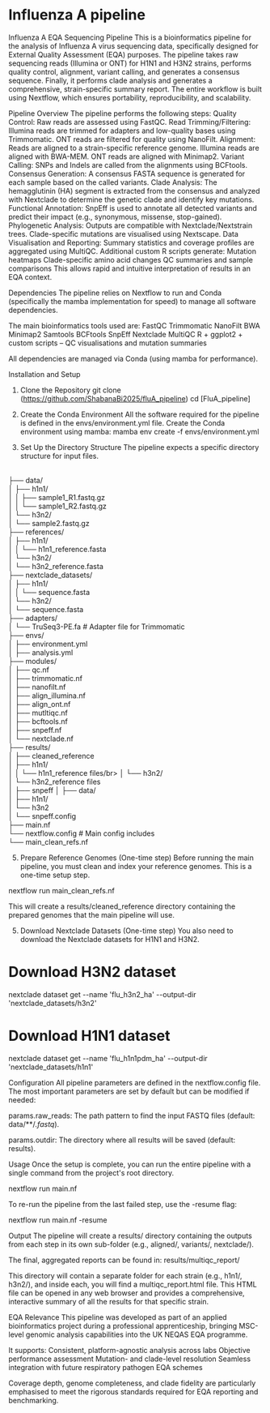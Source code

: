 # Influenza A pipeline

Influenza A EQA Sequencing Pipeline
This is a bioinformatics pipeline for the analysis of Influenza A virus sequencing data, specifically designed for External Quality Assessment (EQA) purposes. The pipeline takes raw sequencing reads (Illumina or ONT) for H1N1 and H3N2 strains, performs quality control, alignment, variant calling, and generates a consensus sequence. Finally, it performs clade analysis and generates a comprehensive, strain-specific summary report.
The entire workflow is built using Nextflow, which ensures portability, reproducibility, and scalability.

Pipeline Overview
The pipeline performs the following steps:
Quality Control: Raw reads are assessed using FastQC.
Read Trimming/Filtering:
Illumina reads are trimmed for adapters and low-quality bases using Trimmomatic.
ONT reads are filtered for quality using NanoFilt.
Alignment: Reads are aligned to a strain-specific reference genome.
Illumina reads are aligned with BWA-MEM.
ONT reads are aligned with Minimap2.
Variant Calling: SNPs and Indels are called from the alignments using BCFtools.
Consensus Generation: A consensus FASTA sequence is generated for each sample based on the called variants.
Clade Analysis: The hemagglutinin (HA) segment is extracted from the consensus and analyzed with Nextclade to determine the genetic clade and identify key mutations.
Functional Annotation: SnpEff is used to annotate all detected variants and predict their impact (e.g., synonymous, missense, stop-gained).
Phylogenetic Analysis: Outputs are compatible with Nextclade/Nextstrain trees.
Clade-specific mutations are visualised using Nextscape.
Data Visualisation and Reporting:
Summary statistics and coverage profiles are aggregated using MultiQC.
Additional custom R scripts generate:
Mutation heatmaps
Clade-specific amino acid changes
QC summaries and sample comparisons
This allows rapid and intuitive interpretation of results in an EQA context.


Dependencies
The pipeline relies on Nextflow to run and Conda (specifically the mamba implementation for speed) to manage all software dependencies.

The main bioinformatics tools used are:
FastQC
Trimmomatic
NanoFilt
BWA
Minimap2
Samtools
BCFtools
SnpEff
Nextclade
MultiQC
R + ggplot2 + custom scripts – QC visualisations and mutation summaries

All dependencies are managed via Conda (using mamba for performance).

Installation and Setup
1. Clone the Repository
git clone (https://github.com/ShabanaBi2025/fluA_pipeline)
cd [FluA_pipeline]

2. Create the Conda Environment
All the software required for the pipeline is defined in the envs/environment.yml file. Create the Conda environment using mamba:
mamba env create -f envs/environment.yml

3. Set Up the Directory Structure
The pipeline expects a specific directory structure for input files.

</br>
├── data/</br>
│   ├── h1n1/</br>
│   │   ├── sample1_R1.fastq.gz</br>
│   │   └── sample1_R2.fastq.gz</br>
│   └── h3n2/</br>
│       └── sample2.fastq.gz</br>
├── references/</br>
│   ├── h1n1/</br>
│   │   └── h1n1_reference.fasta</br>
│   └── h3n2/</br>
│       └── h3n2_reference.fasta</br>
├── nextclade_datasets/</br>
│   ├── h1n1/</br>
│   │   └── sequence.fasta</br>
│   └── h3n2/</br>
│       └── sequence.fasta</br>
├── adapters/</br>
│   └── TruSeq3-PE.fa           # Adapter file for Trimmomatic</br>
├── envs/</br>
│   ├── environment.yml</br>
│   ├── analysis.yml</br>
├── modules/</br>
│   ├── qc.nf</br>
│   ├── trimmomatic.nf         </br>
│   ├── nanofilt.nf            </br> 
│   ├── align_illumina.nf</br>
│   ├── align_ont.nf</br>
│   ├── mutltiqc.nf        </br> 
│   ├── bcftools.nf   </br>     
│   ├── snpeff.nf </br>
│   └── nextclade.nf</br>
├── results/</br>
│   ├── cleaned_reference</br>
│   ├── h1n1/</br>
│   │   └── h1n1_reference files/br>
│   └── h3n2/</br>
│       └── h3n2_reference files</br>
│   ├── snpeff
│     ├── data/</br>
│       ├── h1n1/</br>
│       └── h3n2</br>
│       └── snpeff.config</br>
├── main.nf</br>
└── nextflow.config             # Main config includes </br>
└── main_clean_refs.nf

5. Prepare Reference Genomes (One-time step)
Before running the main pipeline, you must clean and index your reference genomes. This is a one-time setup step.

nextflow run main_clean_refs.nf

This will create a results/cleaned_reference directory containing the prepared genomes that the main pipeline will use.

5. Download Nextclade Datasets (One-time step)
You also need to download the Nextclade datasets for H1N1 and H3N2.

# Download H3N2 dataset
nextclade dataset get --name 'flu_h3n2_ha' --output-dir 'nextclade_datasets/h3n2'

# Download H1N1 dataset
nextclade dataset get --name 'flu_h1n1pdm_ha' --output-dir 'nextclade_datasets/h1n1'

Configuration
All pipeline parameters are defined in the nextflow.config file. The most important parameters are set by default but can be modified if needed:

params.raw_reads: The path pattern to find the input FASTQ files (default: data/**/*.fastq*).

params.outdir: The directory where all results will be saved (default: results).

Usage
Once the setup is complete, you can run the entire pipeline with a single command from the project's root directory.

nextflow run main.nf

To re-run the pipeline from the last failed step, use the -resume flag:

nextflow run main.nf -resume

Output
The pipeline will create a results/ directory containing the outputs from each step in its own sub-folder (e.g., aligned/, variants/, nextclade/).

The final, aggregated reports can be found in:
results/multiqc_report/

This directory will contain a separate folder for each strain (e.g., h1n1/, h3n2/), and inside each, you will find a multiqc_report.html file. This HTML file can be opened in any web browser and provides a comprehensive, interactive summary of all the results for that specific strain.

EQA Relevance
This pipeline was developed as part of an applied bioinformatics project during a professional apprenticeship, bringing MSC-level genomic analysis capabilities into the UK NEQAS EQA programme.

It supports:
Consistent, platform-agnostic analysis across labs
Objective performance assessment
Mutation- and clade-level resolution
Seamless integration with future respiratory pathogen EQA schemes

Coverage depth, genome completeness, and clade fidelity are particularly emphasised to meet the rigorous standards required for EQA reporting and benchmarking.
